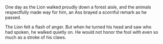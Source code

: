 One day as the Lion walked proudly down a forest aisle, and the
animals respectfully made way for him, an Ass brayed a scornful
remark as he passed.

The Lion felt a flash of anger. But when he turned his head and
saw who had spoken, he walked quietly on. He would not honor the
fool with even so much as a stroke of his claws.
